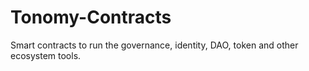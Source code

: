 # Tonomy-Contracts
Smart contracts to run the governance, identity, DAO, token and other ecosystem tools.
